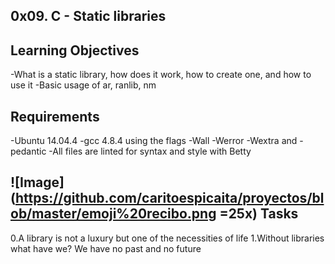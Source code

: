 0x09. C - Static libraries
---
Learning Objectives
---
<p>-What is a static library, how does it work, how to create one, and how to use it
   -Basic usage of ar, ranlib, nm</p>

Requirements
---
<p>-Ubuntu 14.04.4
   -gcc 4.8.4 using the flags -Wall -Werror -Wextra and -pedantic
   -All files are linted for syntax and style with Betty</p>

![Image](https://github.com/caritoespicaita/proyectos/blob/master/emoji%20recibo.png =25x) Tasks
---
<p>0.A library is not a luxury but one of the necessities of life
   1.Without libraries what have we? We have no past and no future</p>